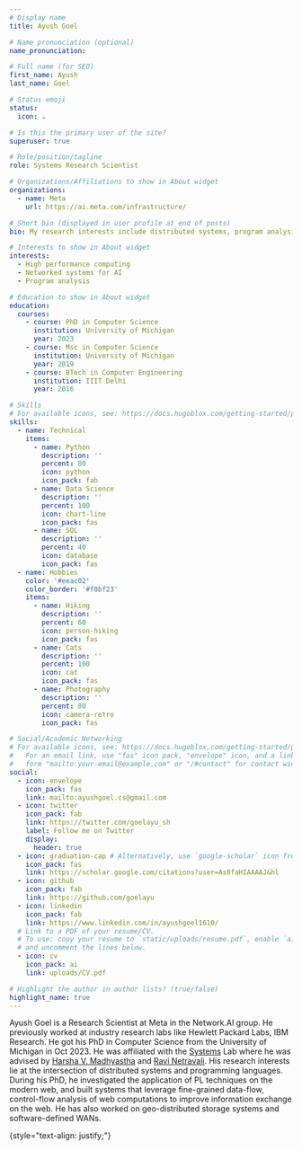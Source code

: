 ```yaml
---
# Display name
title: Ayush Goel

# Name pronunciation (optional)
name_pronunciation:

# Full name (for SEO)
first_name: Ayush
last_name: Goel

# Status emoji
status:
  icon: ☕️

# Is this the primary user of the site?
superuser: true

# Role/position/tagline
role: Systems Research Scientist

# Organizations/Affiliations to show in About widget
organizations:
  - name: Meta
    url: https://ai.meta.com/infrastructure/

# Short bio (displayed in user profile at end of posts)
bio: My research interests include distributed systems, program analysis and (more recently) systems for ML.

# Interests to show in About widget
interests:
  - High performance computing
  - Networked systems for AI
  - Program analysis

# Education to show in About widget
education:
  courses:
    - course: PhD in Computer Science
      institution: University of Michigan
      year: 2023
    - course: Msc in Computer Science
      institution: University of Michigan
      year: 2019
    - course: BTech in Computer Engineering
      institution: IIIT Delhi
      year: 2016

# Skills
# For available icons, see: https://docs.hugoblox.com/getting-started/page-builder/#icons
skills:
  - name: Technical
    items:
      - name: Python
        description: ''
        percent: 80
        icon: python
        icon_pack: fab
      - name: Data Science
        description: ''
        percent: 100
        icon: chart-line
        icon_pack: fas
      - name: SQL
        description: ''
        percent: 40
        icon: database
        icon_pack: fas
  - name: Hobbies
    color: '#eeac02'
    color_border: '#f0bf23'
    items:
      - name: Hiking
        description: ''
        percent: 60
        icon: person-hiking
        icon_pack: fas
      - name: Cats
        description: ''
        percent: 100
        icon: cat
        icon_pack: fas
      - name: Photography
        description: ''
        percent: 80
        icon: camera-retro
        icon_pack: fas

# Social/Academic Networking
# For available icons, see: https://docs.hugoblox.com/getting-started/page-builder/#icons
#   For an email link, use "fas" icon pack, "envelope" icon, and a link in the
#   form "mailto:your-email@example.com" or "/#contact" for contact widget.
social:
  - icon: envelope
    icon_pack: fas
    link: mailto:ayushgoel.cs@gmail.com
  - icon: twitter
    icon_pack: fab
    link: https://twitter.com/goelayu_sh
    label: Follow me on Twitter
    display:
      header: true
  - icon: graduation-cap # Alternatively, use `google-scholar` icon from `ai` icon pack
    icon_pack: fas
    link: https://scholar.google.com/citations?user=As8faHIAAAAJ&hl
  - icon: github
    icon_pack: fab
    link: https://github.com/goelayu
  - icon: linkedin
    icon_pack: fab
    link: https://www.linkedin.com/in/ayushgoel1610/
  # Link to a PDF of your resume/CV.
  # To use: copy your resume to `static/uploads/resume.pdf`, enable `ai` icons in `params.yaml`,
  # and uncomment the lines below.
  - icon: cv
    icon_pack: ai
    link: uploads/CV.pdf

# Highlight the author in author lists? (true/false)
highlight_name: true
---
```


Ayush Goel is a Research Scientist at Meta in the Network.AI group. He previously worked at industry research labs like Hewlett Packard Labs, IBM Research. He got his PhD in Computer Science from the University of Michigan in Oct 2023. He was affiliated with the [Systems](https://systems.engin.umich.edu/) Lab where he was advised by [Harsha V. Madhyastha](https://www.harsha.usc.edu/)
and [Ravi Netravali](https://www.cs.princeton.edu/~ravian/). His research interests lie at the intersection of distributed systems and programming languages.
During his PhD, he investigated the application of PL techniques on the modern web, and built systems that leverage fine-grained data-flow, control-flow analysis of web computations to improve
information exchange on the web. He has also worked on geo-distributed storage systems and software-defined WANs.

{style="text-align: justify;"}
